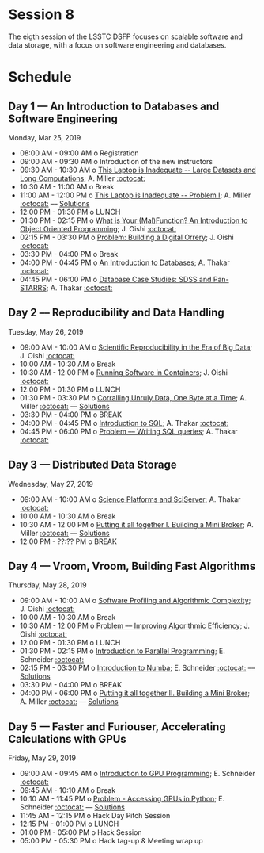 # Session 8

The eigth session of the LSSTC DSFP focuses on scalable software and data storage, with a focus on software engineering and databases.

# Schedule

## Day 1 — An Introduction to Databases and Software Engineering

Monday, Mar 25, 2019

 * 08:00 AM - 09:00 AM  o  Registration
 * 09:00 AM - 09:30 AM  o  Introduction of the new instructors
 * 09:30 AM - 10:30 AM  o  [This Laptop is Inadequate -- Large Datasets and Long Computations](https://github.com/LSSTC-DSFP/LSSTC-DSFP-Sessions/blob/master/Session8/Day1/ThisLaptopIsInadequate.ipynb); A. Miller [:octocat:](https://github.com/adamamiller)
 * 10:30 AM - 11:00 AM  o  Break
 * 11:00 AM - 12:00 PM  o  [This Laptop is Inadequate -- Problem I](https://github.com/LSSTC-DSFP/LSSTC-DSFP-Sessions/blob/master/Session8/Day1/ThisLaptopIsInadequate.ipynb); A. Miller [:octocat:](https://github.com/adamamiller) –– [Solutions](https://github.com/LSSTC-DSFP/LSSTC-DSFP-Sessions/blob/master/Session8/Day1/ThisLaptopIsInadequateSolutions.ipynb)
 * 12:00 PM - 01:30 PM  o  LUNCH
 * 01:30 PM - 02:15 PM  o  [What is Your (Mal)Function? An Introduction to Object Oriented Programming](https://github.com/LSSTC-DSFP/LSSTC-DSFP-Sessions/blob/master/Session8/Day1/OOP%20Lecture.ipynb); J. Oishi [:octocat:](https://github.com/jsoishi)
 * 02:15 PM - 03:30 PM  o  [Problem: Building a Digital Orrery](https://github.com/LSSTC-DSFP/LSSTC-DSFP-Sessions/blob/master/Session8/Day1/OOP_problem.ipynb); J. Oishi [:octocat:](https://github.com/jsoishi)
 * 03:30 PM - 04:00 PM  o  Break
 * 04:00 PM - 04:45 PM  o  [An Introduction to Databases](); A. Thakar [:octocat:](https://github.com/thakar)
 * 04:45 PM - 06:00 PM  o  [Database Case Studies: SDSS and Pan-STARRS](); A. Thakar [:octocat:](https://github.com/thakar)

## Day 2 –– Reproducibility and Data Handling

Tuesday, May 26, 2019

 * 09:00 AM - 10:00 AM  o [Scientific Reproducibility in the Era of Big Data](https://github.com/LSSTC-DSFP/LSSTC-DSFP-Sessions/blob/master/Session8/Day2/Reproducibility%20and%20Containers.ipynb); J. Oishi [:octocat:](https://github.com/jsoishi)
 * 10:00 AM - 10:30 AM  o  Break
 * 10:30 AM - 12:00 PM  o  [Running Software in Containers](); J. Oishi [:octocat:](https://github.com/jsoishi)
 * 12:00 PM - 01:30 PM  o  LUNCH
 * 01:30 PM - 03:30 PM  o  [Corralling Unruly Data, One Byte at a Time](https://github.com/LSSTC-DSFP/LSSTC-DSFP-Sessions/blob/master/Session8/Day2/CorrallingUnrulyData.ipynb); A. Miller [:octocat:](https://github.com/adamamiller) –– [Solutions](https://github.com/LSSTC-DSFP/LSSTC-DSFP-Sessions/blob/master/Session8/Day2/CorrallingUnrulyDataSolutions.ipynb)
 * 03:30 PM - 04:00 PM  o  BREAK
 * 04:00 PM - 04:45 PM  o  [Introduction to SQL](); A. Thakar [:octocat:](https://github.com/thakar)
 * 04:45 PM - 06:00 PM  o  [Problem –– Writing SQL queries](); A. Thakar [:octocat:](https://github.com/thakar)


## Day 3 — Distributed Data Storage

Wednesday, May 27, 2019

 * 09:00 AM - 10:00 AM  o [Science Platforms and SciServer](); A. Thakar [:octocat:](https://github.com/thakar)
 * 10:00 AM - 10:30 AM  o  Break
 * 10:30 AM - 12:00 PM  o  [Putting it all together I. Building a Mini Broker](https://github.com/LSSTC-DSFP/LSSTC-DSFP-Sessions/blob/master/Session8/Day3/miniBroker.ipynb); A. Miller [:octocat:](https://github.com/adamamiller) –– [Solutions](https://github.com/LSSTC-DSFP/LSSTC-DSFP-Sessions/blob/master/Session8/Day3/miniBrokerSolutions.ipynb)
 * 12:00 PM - ??:?? PM  o  BREAK

## Day 4 — Vroom, Vroom, Building Fast Algorithms

Thursday, May 28, 2019

 * 09:00 AM - 10:00 AM  o [Software Profiling and Algorithmic Complexity](https://github.com/LSSTC-DSFP/LSSTC-DSFP-Sessions/blob/master/Session8/Day4/Algorithmic%20Complexity%20Notes.ipynb); J. Oishi [:octocat:](https://github.com/jsoishi)
 * 10:00 AM - 10:30 AM  o  Break
 * 10:30 AM - 12:00 PM  o  [Problem –– Improving Algorithmic Efficiency](https://github.com/LSSTC-DSFP/LSSTC-DSFP-Sessions/blob/master/Session8/Day4/Algorithmic%20Complexity%20Problem.ipynb); J. Oishi [:octocat:](https://github.com/jsoishi)
 * 12:00 PM - 01:30 PM  o  LUNCH
 * 01:30 PM - 02:15 PM  o  [Introduction to Parallel Programming](); E. Schneider [:octocat:](https://github.com/evaneschneider)
 * 02:15 PM - 03:30 PM  o  [Introduction to Numba](https://github.com/LSSTC-DSFP/LSSTC-DSFP-Sessions/blob/master/Session8/Day4/numba_intro.ipynb); E. Schneider [:octocat:](https://github.com/evaneschneider) –– [Solutions](https://github.com/LSSTC-DSFP/LSSTC-DSFP-Sessions/blob/master/Session8/Day4/numba_intro_solutions.ipynb)
 * 03:30 PM - 04:00 PM  o  BREAK
 * 04:00 PM - 06:00 PM  o  [Putting it all together II. Building a Mini Broker](https://github.com/LSSTC-DSFP/LSSTC-DSFP-Sessions/blob/master/Session8/Day3/miniBroker.ipynb); A. Miller [:octocat:](https://github.com/adamamiller) –– [Solutions](https://github.com/LSSTC-DSFP/LSSTC-DSFP-Sessions/blob/master/Session8/Day3/miniBrokerSolutions.ipynb)
 
## Day 5 — Faster and Furiouser, Accelerating Calculations with GPUs 

Friday, May 29, 2019

 * 09:00 AM - 09:45 AM  o  [Introduction to GPU Programming](); E. Schneider [:octocat:](https://github.com/evaneschneider)
 * 09:45 AM - 10:10 AM  o  Break
 * 10:10 AM - 11:45 PM  o  [Problem - Accessing GPUs in Python](https://github.com/LSSTC-DSFP/LSSTC-DSFP-Sessions/blob/master/Session8/Day5/gpu_intro.ipynb); E. Schneider [:octocat:](https://github.com/evaneschneider) –– [Solutions](https://github.com/LSSTC-DSFP/LSSTC-DSFP-Sessions/blob/master/Session8/Day5/gpu_intro_solutions.ipynb)
 * 11:45 AM - 12:15 PM  o  Hack Day Pitch Session
 * 12:15 PM - 01:00 PM  o  LUNCH
 * 01:00 PM - 05:00 PM  o  Hack Session
 * 05:00 PM - 05:30 PM  o  Hack tag-up & Meeting wrap up
